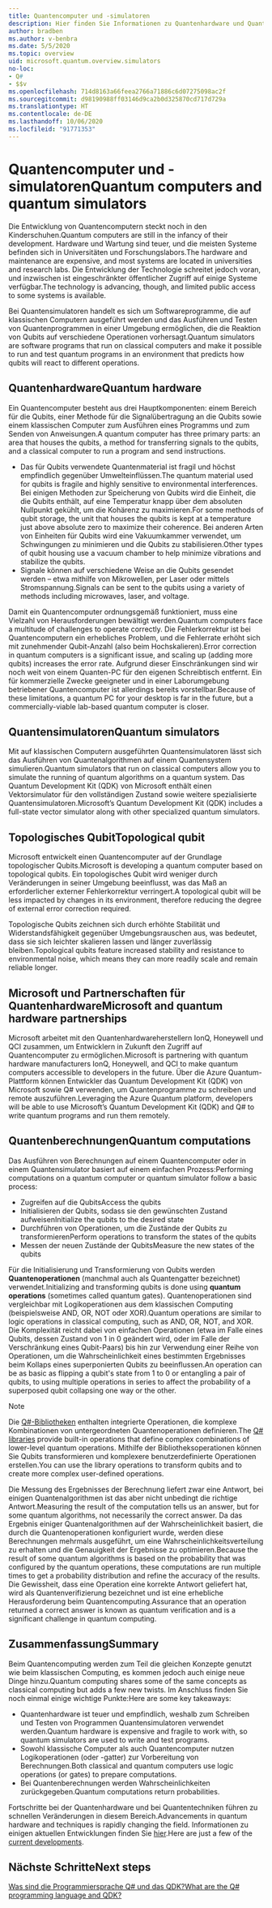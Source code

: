 ```yaml
---
title: Quantencomputer und -simulatoren
description: Hier finden Sie Informationen zu Quantenhardware und Quantensimulatoren sowie zur Funktionsweise von Quantenoperationen.
author: bradben
ms.author: v-benbra
ms.date: 5/5/2020
ms.topic: overview
uid: microsoft.quantum.overview.simulators
no-loc:
- Q#
- $$v
ms.openlocfilehash: 714d8163a66feea2766a71886c6d07275098ac2f
ms.sourcegitcommit: d98190988ff03146d9ca2b0d325870cd717d729a
ms.translationtype: HT
ms.contentlocale: de-DE
ms.lasthandoff: 10/06/2020
ms.locfileid: "91771353"
---
```

# <a name="quantum-computers-and-quantum-simulators"></a><span data-ttu-id="5d790-103">Quantencomputer und -simulatoren</span><span class="sxs-lookup"><span data-stu-id="5d790-103">Quantum computers and quantum simulators</span></span>

<span data-ttu-id="5d790-104">Die Entwicklung von Quantencomputern steckt noch in den Kinderschuhen.</span><span class="sxs-lookup"><span data-stu-id="5d790-104">Quantum computers are still in the infancy of their development.</span></span> <span data-ttu-id="5d790-105">Hardware und Wartung sind teuer, und die meisten Systeme befinden sich in Universitäten und Forschungslabors.</span><span class="sxs-lookup"><span data-stu-id="5d790-105">The hardware and maintenance are expensive, and most systems are located in universities and research labs.</span></span> <span data-ttu-id="5d790-106">Die Entwicklung der Technologie schreitet jedoch voran, und inzwischen ist eingeschränkter öffentlicher Zugriff auf einige Systeme verfügbar.</span><span class="sxs-lookup"><span data-stu-id="5d790-106">The technology is advancing, though, and limited public access to some systems is available.</span></span>

<span data-ttu-id="5d790-107">Bei Quantensimulatoren handelt es sich um Softwareprogramme, die auf klassischen Computern ausgeführt werden und das Ausführen und Testen von Quantenprogrammen in einer Umgebung ermöglichen, die die Reaktion von Qubits auf verschiedene Operationen vorhersagt.</span><span class="sxs-lookup"><span data-stu-id="5d790-107">Quantum simulators are software programs that run on classical computers and make it possible to run and test quantum programs in an environment that predicts how qubits will react to different operations.</span></span>

## <a name="quantum-hardware"></a><span data-ttu-id="5d790-108">Quantenhardware</span><span class="sxs-lookup"><span data-stu-id="5d790-108">Quantum hardware</span></span>

<span data-ttu-id="5d790-109">Ein Quantencomputer besteht aus drei Hauptkomponenten: einem Bereich für die Qubits, einer Methode für die Signalübertragung an die Qubits sowie einem klassischen Computer zum Ausführen eines Programms und zum Senden von Anweisungen.</span><span class="sxs-lookup"><span data-stu-id="5d790-109">A quantum computer has three primary parts: an area that houses the qubits, a method for transferring signals to the qubits, and a classical computer to run a program and send instructions.</span></span>

- <span data-ttu-id="5d790-110">Das für Qubits verwendete Quantenmaterial ist fragil und höchst empfindlich gegenüber Umwelteinflüssen.</span><span class="sxs-lookup"><span data-stu-id="5d790-110">The quantum material used for qubits is fragile and highly sensitive to environmental interferences.</span></span> <span data-ttu-id="5d790-111">Bei einigen Methoden zur Speicherung von Qubits wird die Einheit, die die Qubits enthält, auf eine Temperatur knapp über dem absoluten Nullpunkt gekühlt, um die Kohärenz zu maximieren.</span><span class="sxs-lookup"><span data-stu-id="5d790-111">For some methods of qubit storage, the unit that houses the qubits is kept at a temperature just above absolute zero to maximize their coherence.</span></span> <span data-ttu-id="5d790-112">Bei anderen Arten von Einheiten für Qubits wird eine Vakuumkammer verwendet, um Schwingungen zu minimieren und die Qubits zu stabilisieren.</span><span class="sxs-lookup"><span data-stu-id="5d790-112">Other types of qubit housing use a vacuum chamber to help minimize vibrations and stabilize the qubits.</span></span>  
- <span data-ttu-id="5d790-113">Signale können auf verschiedene Weise an die Qubits gesendet werden – etwa mithilfe von Mikrowellen, per Laser oder mittels Stromspannung.</span><span class="sxs-lookup"><span data-stu-id="5d790-113">Signals can be sent to the qubits using a variety of methods including microwaves, laser, and voltage.</span></span>

<span data-ttu-id="5d790-114">Damit ein Quantencomputer ordnungsgemäß funktioniert, muss eine Vielzahl von Herausforderungen bewältigt werden.</span><span class="sxs-lookup"><span data-stu-id="5d790-114">Quantum computers face a multitude of challenges to operate correctly.</span></span> <span data-ttu-id="5d790-115">Die Fehlerkorrektur ist bei Quantencomputern ein erhebliches Problem, und die Fehlerrate erhöht sich mit zunehmender Qubit-Anzahl (also beim Hochskalieren).</span><span class="sxs-lookup"><span data-stu-id="5d790-115">Error correction in quantum computers is a significant issue, and scaling up (adding more qubits) increases the error rate.</span></span> <span data-ttu-id="5d790-116">Aufgrund dieser Einschränkungen sind wir noch weit von einem Quanten-PC für den eigenen Schreibtisch entfernt. Ein für kommerzielle Zwecke geeigneter und in einer Laborumgebung betriebener Quantencomputer ist allerdings bereits vorstellbar.</span><span class="sxs-lookup"><span data-stu-id="5d790-116">Because of these limitations, a quantum PC for your desktop is far in the future, but a commercially-viable lab-based quantum computer is closer.</span></span>

## <a name="quantum-simulators"></a><span data-ttu-id="5d790-117">Quantensimulatoren</span><span class="sxs-lookup"><span data-stu-id="5d790-117">Quantum simulators</span></span>

<span data-ttu-id="5d790-118">Mit auf klassischen Computern ausgeführten Quantensimulatoren lässt sich das Ausführen von Quantenalgorithmen auf einem Quantensystem simulieren.</span><span class="sxs-lookup"><span data-stu-id="5d790-118">Quantum simulators that run on classical computers allow you to simulate the running of quantum algorithms on a quantum system.</span></span>  <span data-ttu-id="5d790-119">Das Quantum Development Kit (QDK) von Microsoft enthält einen Vektorsimulator für den vollständigen Zustand sowie weitere spezialisierte Quantensimulatoren.</span><span class="sxs-lookup"><span data-stu-id="5d790-119">Microsoft’s Quantum Development Kit (QDK) includes a full-state vector simulator along with other specialized quantum simulators.</span></span>

## <a name="topological-qubit"></a><span data-ttu-id="5d790-120">Topologisches Qubit</span><span class="sxs-lookup"><span data-stu-id="5d790-120">Topological qubit</span></span>

<span data-ttu-id="5d790-121">Microsoft entwickelt einen Quantencomputer auf der Grundlage topologischer Qubits.</span><span class="sxs-lookup"><span data-stu-id="5d790-121">Microsoft is developing a quantum computer based on topological qubits.</span></span> <span data-ttu-id="5d790-122">Ein topologisches Qubit wird weniger durch Veränderungen in seiner Umgebung beeinflusst, was das Maß an erforderlicher externer Fehlerkorrektur verringert.</span><span class="sxs-lookup"><span data-stu-id="5d790-122">A topological qubit will be less impacted by changes in its environment, therefore reducing the degree of external error correction required.</span></span>

<span data-ttu-id="5d790-123">Topologische Qubits zeichnen sich durch erhöhte Stabilität und Widerstandsfähigkeit gegenüber Umgebungsrauschen aus, was bedeutet, dass sie sich leichter skalieren lassen und länger zuverlässig bleiben.</span><span class="sxs-lookup"><span data-stu-id="5d790-123">Topological qubits feature increased stability and resistance to environmental noise, which means they can more readily scale and remain reliable longer.</span></span>

## <a name="microsoft-and-quantum-hardware-partnerships"></a><span data-ttu-id="5d790-124">Microsoft und Partnerschaften für Quantenhardware</span><span class="sxs-lookup"><span data-stu-id="5d790-124">Microsoft and quantum hardware partnerships</span></span>

<span data-ttu-id="5d790-125">Microsoft arbeitet mit den Quantenhardwareherstellern IonQ, Honeywell und QCI zusammen, um Entwicklern in Zukunft den Zugriff auf Quantencomputer zu ermöglichen.</span><span class="sxs-lookup"><span data-stu-id="5d790-125">Microsoft is partnering with quantum hardware manufacturers IonQ, Honeywell, and QCI to make quantum computers accessible to developers in the future.</span></span> <span data-ttu-id="5d790-126">Über die Azure Quantum-Plattform können Entwickler das Quantum Development Kit (QDK) von Microsoft sowie Q# verwenden, um Quantenprogramme zu schreiben und remote auszuführen.</span><span class="sxs-lookup"><span data-stu-id="5d790-126">Leveraging the Azure Quantum platform, developers will be able to use Microsoft’s Quantum Development Kit (QDK) and Q# to write quantum programs and run them remotely.</span></span>

## <a name="quantum-computations"></a><span data-ttu-id="5d790-127">Quantenberechnungen</span><span class="sxs-lookup"><span data-stu-id="5d790-127">Quantum computations</span></span>

<span data-ttu-id="5d790-128">Das Ausführen von Berechnungen auf einem Quantencomputer oder in einem Quantensimulator basiert auf einem einfachen Prozess:</span><span class="sxs-lookup"><span data-stu-id="5d790-128">Performing computations on a quantum computer or quantum simulator follow a basic process:</span></span>

- <span data-ttu-id="5d790-129">Zugreifen auf die Qubits</span><span class="sxs-lookup"><span data-stu-id="5d790-129">Access the qubits</span></span>
- <span data-ttu-id="5d790-130">Initialisieren der Qubits, sodass sie den gewünschten Zustand aufweisen</span><span class="sxs-lookup"><span data-stu-id="5d790-130">Initialize the qubits to the desired state</span></span>
- <span data-ttu-id="5d790-131">Durchführen von Operationen, um die Zustände der Qubits zu transformieren</span><span class="sxs-lookup"><span data-stu-id="5d790-131">Perform operations to transform the states of the qubits</span></span>
- <span data-ttu-id="5d790-132">Messen der neuen Zustände der Qubits</span><span class="sxs-lookup"><span data-stu-id="5d790-132">Measure the new states of the qubits</span></span>

<span data-ttu-id="5d790-133">Für die Initialisierung und Transformierung von Qubits werden **Quantenoperationen** (manchmal auch als Quantengatter bezeichnet) verwendet.</span><span class="sxs-lookup"><span data-stu-id="5d790-133">Initializing and transforming qubits is done using **quantum operations** (sometimes called quantum gates).</span></span> <span data-ttu-id="5d790-134">Quantenoperationen sind vergleichbar mit Logikoperationen aus dem klassischen Computing (beispielsweise AND, OR, NOT oder XOR).</span><span class="sxs-lookup"><span data-stu-id="5d790-134">Quantum operations are similar to logic operations in classical computing, such as AND, OR, NOT, and XOR.</span></span> <span data-ttu-id="5d790-135">Die Komplexität reicht dabei von einfachen Operationen (etwa im Falle eines Qubits, dessen Zustand von 1 in 0 geändert wird, oder im Falle der Verschränkung eines Qubit-Paars) bis hin zur Verwendung einer Reihe von Operationen, um die Wahrscheinlichkeit eines bestimmten Ergebnisses beim Kollaps eines superponierten Qubits zu beeinflussen.</span><span class="sxs-lookup"><span data-stu-id="5d790-135">An operation can be as basic as flipping a qubit's state from 1 to 0 or entangling a pair of qubits, to using multiple operations in series to affect the probability of a superposed qubit collapsing one way or the other.</span></span>

> [!NOTE] 
> <span data-ttu-id="5d790-136">Die [Q#-Bibliotheken](xref:microsoft.quantum.libraries) enthalten integrierte Operationen, die komplexe Kombinationen von untergeordneten Quantenoperationen definieren.</span><span class="sxs-lookup"><span data-stu-id="5d790-136">The [Q# libraries](xref:microsoft.quantum.libraries) provide built-in operations that define complex combinations of lower-level quantum operations.</span></span> <span data-ttu-id="5d790-137">Mithilfe der Bibliotheksoperationen können Sie Qubits transformieren und komplexere benutzerdefinierte Operationen erstellen.</span><span class="sxs-lookup"><span data-stu-id="5d790-137">You can use the library operations to transform qubits and to create more complex user-defined operations.</span></span>  

<span data-ttu-id="5d790-138">Die Messung des Ergebnisses der Berechnung liefert zwar eine Antwort, bei einigen Quantenalgorithmen ist das aber nicht unbedingt die richtige Antwort.</span><span class="sxs-lookup"><span data-stu-id="5d790-138">Measuring the result of the computation tells us an answer, but for some quantum algorithms, not necessarily the correct answer.</span></span> <span data-ttu-id="5d790-139">Da das Ergebnis einiger Quantenalgorithmen auf der Wahrscheinlichkeit basiert, die durch die Quantenoperationen konfiguriert wurde, werden diese Berechnungen mehrmals ausgeführt, um eine Wahrscheinlichkeitsverteilung zu erhalten und die Genauigkeit der Ergebnisse zu optimieren.</span><span class="sxs-lookup"><span data-stu-id="5d790-139">Because the result of some quantum algorithms is based on the probability that was configured by the quantum operations, these computations are run multiple times to get a probability distribution and refine the accuracy of the results.</span></span>  <span data-ttu-id="5d790-140">Die Gewissheit, dass eine Operation eine korrekte Antwort geliefert hat, wird als Quantenverifizierung bezeichnet und ist eine erhebliche Herausforderung beim Quantencomputing.</span><span class="sxs-lookup"><span data-stu-id="5d790-140">Assurance that an operation returned a correct answer is known as quantum verification and is a significant challenge in quantum computing.</span></span>

## <a name="summary"></a><span data-ttu-id="5d790-141">Zusammenfassung</span><span class="sxs-lookup"><span data-stu-id="5d790-141">Summary</span></span>

<span data-ttu-id="5d790-142">Beim Quantencomputing werden zum Teil die gleichen Konzepte genutzt wie beim klassischen Computing, es kommen jedoch auch einige neue Dinge hinzu.</span><span class="sxs-lookup"><span data-stu-id="5d790-142">Quantum computing shares some of the same concepts as classical computing but adds a few new twists.</span></span> <span data-ttu-id="5d790-143">Im Anschluss finden Sie noch einmal einige wichtige Punkte:</span><span class="sxs-lookup"><span data-stu-id="5d790-143">Here are some key takeaways:</span></span>

- <span data-ttu-id="5d790-144">Quantenhardware ist teuer und empfindlich, weshalb zum Schreiben und Testen von Programmen Quantensimulatoren verwendet werden.</span><span class="sxs-lookup"><span data-stu-id="5d790-144">Quantum hardware is expensive and fragile to work with, so quantum simulators are used to write and test programs.</span></span>
- <span data-ttu-id="5d790-145">Sowohl klassische Computer als auch Quantencomputer nutzen Logikoperationen (oder -gatter) zur Vorbereitung von Berechnungen.</span><span class="sxs-lookup"><span data-stu-id="5d790-145">Both classical and quantum computers use logic operations (or gates) to prepare computations.</span></span>
- <span data-ttu-id="5d790-146">Bei Quantenberechnungen werden Wahrscheinlichkeiten zurückgegeben.</span><span class="sxs-lookup"><span data-stu-id="5d790-146">Quantum computations return probabilities.</span></span>

<span data-ttu-id="5d790-147">Fortschritte bei der Quantenhardware und bei Quantentechniken führen zu schnellen Veränderungen in diesem Bereich.</span><span class="sxs-lookup"><span data-stu-id="5d790-147">Advancements in quantum hardware and techniques is rapidly changing the field.</span></span> <span data-ttu-id="5d790-148">Informationen zu einigen aktuellen Entwicklungen finden Sie [hier](https://phys.org/search/?search=quantum+computer&s=0).</span><span class="sxs-lookup"><span data-stu-id="5d790-148">Here are just a few of the [current developments](https://phys.org/search/?search=quantum+computer&s=0).</span></span>

## <a name="next-steps"></a><span data-ttu-id="5d790-149">Nächste Schritte</span><span class="sxs-lookup"><span data-stu-id="5d790-149">Next steps</span></span>

[<span data-ttu-id="5d790-150">Was sind die Programmiersprache Q# und das QDK?</span><span class="sxs-lookup"><span data-stu-id="5d790-150">What are the Q# programming language and QDK?</span></span>](xref:microsoft.quantum.overview.q-sharp)
